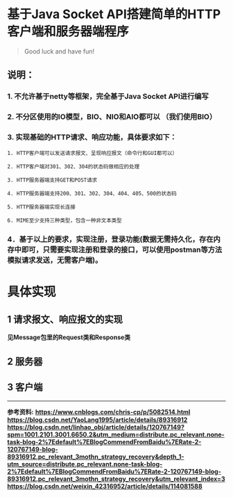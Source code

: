 # 基于Java Socket API搭建简单的HTTP客户端和服务器端程序

> Good luck and have fun!




##  说明：

### 1. 不允许基于netty等框架，完全基于Java Socket API进行编写

### 2. 不分区使用的IO模型，BIO、NIO和AIO都可以 （我们使用BIO）

### 3. 实现基础的HTTP请求、响应功能，具体要求如下：

    1. HTTP客户端可以发送请求报文、呈现响应报文（命令行和GUI都可以）

    2. HTTP客户端对301、302、304的状态码做相应的处理

    3. HTTP服务器端支持GET和POST请求

    4. HTTP服务器端支持200、301、302、304、404、405、500的状态码

    5. HTTP服务器端实现长连接

    6. MIME至少支持三种类型，包含一种非文本类型

### 4．基于以上的要求，实现注册，登录功能(数据无需持久化，存在内存中即可，只需要实现注册和登录的接口，可以使用postman等方法模拟请求发送，无需客户端)。



# 具体实现

## 1 请求报文、响应报文的实现

**见Message包里的Request类和Response类**

## 2 服务器

## 3 客户端

-------------------


**参考资料:**
**https://www.cnblogs.com/chris-cp/p/5082514.html**
**https://blog.csdn.net/YaoLang1995/article/details/89316912**
**https://blog.csdn.net/linhao_obj/article/details/120767149?spm=1001.2101.3001.6650.2&utm_medium=distribute.pc_relevant.none-task-blog-2%7Edefault%7EBlogCommendFromBaidu%7ERate-2-120767149-blog-89316912.pc_relevant_3mothn_strategy_recovery&depth_1-utm_source=distribute.pc_relevant.none-task-blog-2%7Edefault%7EBlogCommendFromBaidu%7ERate-2-120767149-blog-89316912.pc_relevant_3mothn_strategy_recovery&utm_relevant_index=3**
**https://blog.csdn.net/weixin_42316952/article/details/114081588**


















